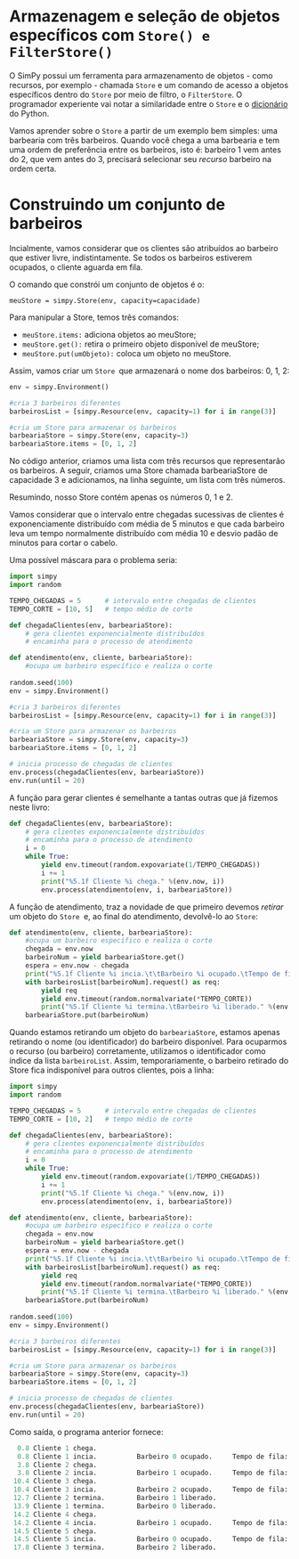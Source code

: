 # Armazenagem e seleção de objetos específicos com  `Store() e FilterStore()`

O SimPy possui um ferramenta para armazenamento de objetos - como recursos, por exemplo - chamada `Store` e um comando de acesso a objetos específicos dentro do `Store` por meio de filtro, o `FilterStore`. O programador experiente vai notar a similaridade entre o `Store` e o [dicionário](http://www3.ifrn.edu.br/~jurandy/fdp/doc/aprenda-python/capitulo_10.html) do Python.

Vamos aprender sobre o `Store` a partir de um exemplo bem simples: uma barbearia com três barbeiros. Quando você chega a uma barbearia e tem uma ordem de preferência entre os barbeiros, isto é: barbeiro 1 vem antes do 2, que vem antes do 3, precisará selecionar seu _recurso_ barbeiro na ordem certa. 

# Construindo um conjunto de barbeiros

Incialmente, vamos considerar que os clientes são atribuídos ao barbeiro que estiver livre, indistintamente. Se todos os barbeiros estiverem ocupados, o cliente aguarda em fila. 

O comando que constrói um conjunto de objetos é o:

`meuStore = simpy.Store(env, capacity=capacidade)`

Para manipular a Store, temos três comandos:
* `meuStore.items:` adiciona objetos ao meuStore;
* `meuStore.get():` retira o primeiro objeto disponível de meuStore;
* `meuStore.put(umObjeto):` coloca um objeto no meuStore.

Assim, vamos criar um `Store `que armazenará o nome dos barbeiros: 0, 1, 2:
```python
env = simpy.Environment()

#cria 3 barbeiros diferentes
barbeirosList = [simpy.Resource(env, capacity=1) for i in range(3)]

#cria um Store para armazenar os barbeiros
barbeariaStore = simpy.Store(env, capacity=3)
barbeariaStore.items = [0, 1, 2]
```
No código anterior, criamos uma lista com três recursos que representarão os barbeiros. A seguir, criamos uma Store chamada barbeariaStore de capacidade 3 e adicionamos, na linha seguinte, um lista com três números.

Resumindo, nosso Store contém apenas os números 0, 1 e 2.

Vamos considerar que o intervalo entre chegadas sucessivas de clientes é exponenciamente distribuído com média de 5 minutos e que cada barbeiro leva um tempo normalmente distribuído com média 10 e desvio padão de minutos para cortar o cabelo. 

Uma possível máscara para o problema seria:
```python
import simpy
import random

TEMPO_CHEGADAS = 5      # intervalo entre chegadas de clientes
TEMPO_CORTE = [10, 5]   # tempo médio de corte 

def chegadaClientes(env, barbeariaStore):
    # gera clientes exponencialmente distribuídos
    # encaminha para o processo de atendimento

def atendimento(env, cliente, barbeariaStore):
    #ocupa um barbeiro específico e realiza o corte
    
random.seed(100)            
env = simpy.Environment()

#cria 3 barbeiros diferentes
barbeirosList = [simpy.Resource(env, capacity=1) for i in range(3)]

#cria um Store para armazenar os barbeiros
barbeariaStore = simpy.Store(env, capacity=3)
barbeariaStore.items = [0, 1, 2]

# inicia processo de chegadas de clientes
env.process(chegadaClientes(env, barbeariaStore))
env.run(until = 20) 
```
A função para gerar clientes é semelhante a tantas outras que já fizemos neste livro:
```python
def chegadaClientes(env, barbeariaStore):
    # gera clientes exponencialmente distribuídos
    # encaminha para o processo de atendimento
    i = 0
    while True:
        yield env.timeout(random.expovariate(1/TEMPO_CHEGADAS))
        i += 1
        print("%5.1f Cliente %i chega." %(env.now, i))
        env.process(atendimento(env, i, barbeariaStore))
```
A função de atendimento, traz a novidade de que primeiro devemos *retirar* um objeto do `Store `e, ao final do atendimento, devolvê-lo ao `Store`:

```python
def atendimento(env, cliente, barbeariaStore):
    #ocupa um barbeiro específico e realiza o corte
    chegada = env.now
    barbeiroNum = yield barbeariaStore.get()
    espera = env.now - chegada
    print("%5.1f Cliente %i incia.\t\tBarbeiro %i ocupado.\tTempo de fila: %2.1f" %(env.now, cliente, barbeiroNum, espera))
    with barbeirosList[barbeiroNum].request() as req:
        yield req
        yield env.timeout(random.normalvariate(*TEMPO_CORTE))
        print("%5.1f Cliente %i termina.\tBarbeiro %i liberado." %(env.now, cliente, barbeiroNum))
    barbeariaStore.put(barbeiroNum)
```
Quando estamos retirando um objeto do `barbeariaStore`, estamos apenas retirando o nome (ou identificador) do barbeiro disponível. Para ocuparmos o recurso (ou barbeiro) corretamente, utilizamos o identificador como índice da lista `barbeiroList`. Assim, temporariamente, o barbeiro retirado do Store fica indisponível para outros clientes, pois a linha:


```python
import simpy
import random

TEMPO_CHEGADAS = 5      # intervalo entre chegadas de clientes
TEMPO_CORTE = [10, 2]   # tempo médio de corte 

def chegadaClientes(env, barbeariaStore):
    # gera clientes exponencialmente distribuídos
    # encaminha para o processo de atendimento
    i = 0
    while True:
        yield env.timeout(random.expovariate(1/TEMPO_CHEGADAS))
        i += 1
        print("%5.1f Cliente %i chega." %(env.now, i))
        env.process(atendimento(env, i, barbeariaStore))

def atendimento(env, cliente, barbeariaStore):
    #ocupa um barbeiro específico e realiza o corte
    chegada = env.now
    barbeiroNum = yield barbeariaStore.get()
    espera = env.now - chegada
    print("%5.1f Cliente %i incia.\t\tBarbeiro %i ocupado.\tTempo de fila: %2.1f" %(env.now, cliente, barbeiroNum, espera))
    with barbeirosList[barbeiroNum].request() as req:
        yield req
        yield env.timeout(random.normalvariate(*TEMPO_CORTE))
        print("%5.1f Cliente %i termina.\tBarbeiro %i liberado." %(env.now, cliente, barbeiroNum))
    barbeariaStore.put(barbeiroNum)
    
random.seed(100)            
env = simpy.Environment()

#cria 3 barbeiros diferentes
barbeirosList = [simpy.Resource(env, capacity=1) for i in range(3)]

#cria um Store para armazenar os barbeiros
barbeariaStore = simpy.Store(env, capacity=3)
barbeariaStore.items = [0, 1, 2]

# inicia processo de chegadas de clientes
env.process(chegadaClientes(env, barbeariaStore))
env.run(until = 20)   
```
Como saída, o programa anterior fornece:
```python
  0.8 Cliente 1 chega.
  0.8 Cliente 1 incia.          Barbeiro 0 ocupado.     Tempo de fila: 0.0
  3.8 Cliente 2 chega.
  3.8 Cliente 2 incia.          Barbeiro 1 ocupado.     Tempo de fila: 0.0
 10.4 Cliente 3 chega.
 10.4 Cliente 3 incia.          Barbeiro 2 ocupado.     Tempo de fila: 0.0
 12.7 Cliente 2 termina.        Barbeiro 1 liberado.
 13.9 Cliente 1 termina.        Barbeiro 0 liberado.
 14.2 Cliente 4 chega.
 14.2 Cliente 4 incia.          Barbeiro 1 ocupado.     Tempo de fila: 0.0
 14.5 Cliente 5 chega.
 14.5 Cliente 5 incia.          Barbeiro 0 ocupado.     Tempo de fila: 0.0
 17.8 Cliente 3 termina.        Barbeiro 2 liberado.
```


